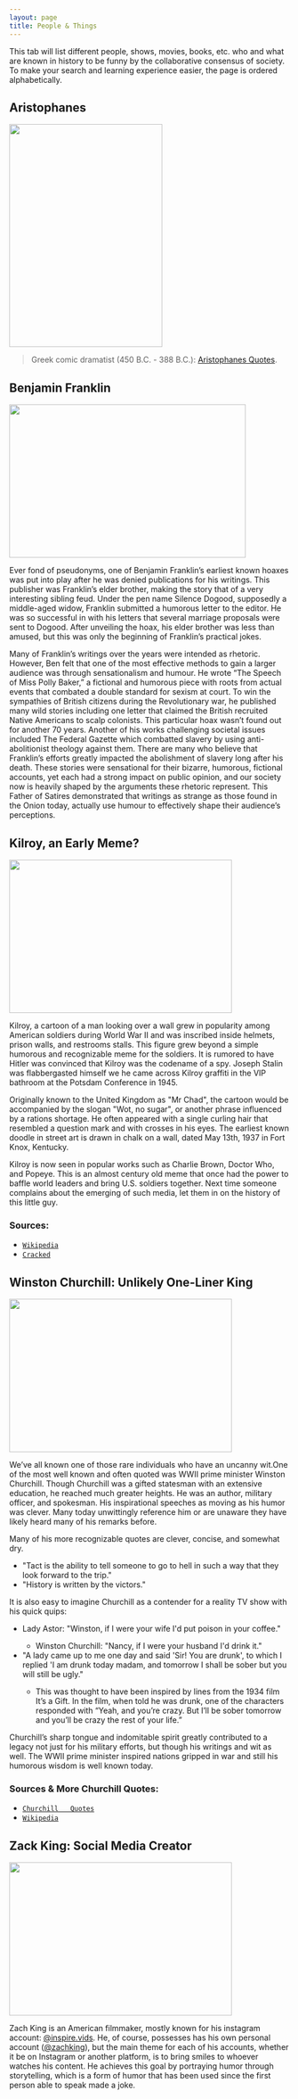 ```yaml
---
layout: page
title: People & Things
---
```


<p class="message">
  This tab will list different people, shows, movies, books, etc. who and what are known in history to be funny by the collaborative consensus of society. To make your search and learning experience easier, the page is ordered alphabetically.
</p>

## Aristophanes
<a href="url"><img src="https://actamu.github.io/laughing-aggies/public/images/Aristophanes.jpg" height="400" width="275" ></a>
> Greek comic dramatist (450 B.C. - 388 B.C.): [Aristophanes Quotes](http://www.notable-quotes.com/a/aristophanes_quotes_ii.html).

## Benjamin Franklin
<a href="url"><img src="https://actamu.github.io/laughing-aggies/public/images/ben_frank.jpg" height="275" width="425" ></a>

Ever fond of pseudonyms, one of Benjamin Franklin’s earliest known hoaxes was put into play after he was denied publications for his writings. This publisher was Franklin’s elder brother, making the story that of a very interesting sibling feud. Under the pen name Silence Dogood, supposedly a middle-aged widow, Franklin submitted a humorous letter to the editor. He was so successful in with his letters that several marriage proposals were sent to Dogood. After unveiling the hoax, his elder brother was less than amused, but this was only the beginning of Franklin’s practical jokes.

Many of Franklin’s writings over the years were intended as rhetoric. However, Ben felt that one of the most effective methods to gain a larger audience was through sensationalism and humour. He wrote “The Speech of Miss Polly Baker,” a fictional and humorous piece with roots from actual events that combated a double standard for sexism at court. To win the sympathies of British citizens during the Revolutionary war, he published many wild stories including one letter that claimed the British recruited Native Americans to scalp colonists. This particular hoax wasn’t found out for another 70 years. Another of his works challenging societal issues included The Federal Gazette which combatted slavery by using anti-abolitionist theology against them. There are many who believe that Franklin’s efforts greatly impacted the abolishment of slavery long after his death. These stories were sensational for their bizarre, humorous, fictional accounts, yet each had a strong impact on public opinion, and our society now is heavily shaped by the arguments these rhetoric represent. This Father of Satires demonstrated that writings as strange as those found in the Onion today, actually use humour to effectively shape their audience’s perceptions.

## Kilroy, an Early Meme?
<a href="url"><img src="https://actamu.github.io/laughing-aggies/public/images/kilroy.jpg" height="275" width="400" ></a>

Kilroy, a cartoon of a man looking over a wall grew in popularity among American soldiers during World War II and was inscribed inside helmets, prison walls, and restrooms stalls. This figure grew beyond a simple humorous and recognizable meme for the soldiers. It is rumored to have Hitler was convinced that Kilroy was the codename of a spy. Joseph Stalin was flabbergasted himself we he came across Kilroy graffiti in the VIP bathroom at the Potsdam Conference in 1945. 

Originally known to the United Kingdom as "Mr Chad", the cartoon would be accompanied by the slogan "Wot, no sugar", or another phrase influenced by a rations shortage. He often appeared with a single curling hair that resembled a question mark and with crosses in his eyes. The earliest known doodle in street art is drawn in chalk on a wall, dated May 13th, 1937 in Fort Knox, Kentucky.

Kilroy is now seen in popular works such as Charlie Brown, Doctor Who, and Popeye. This is an almost century old meme that once had the power to baffle world leaders and bring U.S. soldiers together. Next time someone complains about the emerging of such media, let them in on the history of this little guy.

### Sources:
<ul>
  <li><a href="https://en.wikipedia.org/wiki/Kilroy_was_here"><code class="highlighter-rouge">Wikipedia</code></a></li>
  <li><a href="http://www.cracked.com/article_19119_7-memes-that-went-viral-before-internet-existed.html"><code               class="highlighter-rouge">Cracked</code></a></li>
</ul>

## Winston Churchill: Unlikely One-Liner King
<a href="url"><img src="https://actamu.github.io/laughing-aggies/public/images/winston-churchill.jpg" height="275" width="400" ></a>

We’ve all known one of those rare individuals who have an uncanny wit.One of the most well known and often quoted was WWII prime minister Winston Churchill. Though Churchill was a gifted statesman with an extensive education, he reached much greater heights. He was an author, military officer, and spokesman. His inspirational speeches as moving as his humor was clever. Many today unwittingly reference him or are unaware they have likely heard many of his remarks before.

Many of his more recognizable quotes are clever, concise, and somewhat dry.
<ul>
  <li>"Tact is the ability to tell someone to go to hell in such a way that they look forward to the trip."</li>
  <li>"History is written by the victors."</li>
</ul>
It is also easy to imagine Churchill as a contender for a reality TV show with his quick quips:
<ul>
  <li>Lady Astor: "Winston, if I were your wife I'd put poison in your coffee."</li>
  <ul>
    <li>Winston Churchill: "Nancy, if I were your husband I'd drink it."</li>
  </ul>
  <li>"A lady came up to me one day and said 'Sir! You are drunk', to which I replied 'I am drunk today madam, and tomorrow   I shall be sober but you will still be ugly."</li>
  <ul>
    <li>This was thought to have been inspired by lines from the 1934 film It’s a Gift. In the film, when told he was drunk,      one of the characters responded with “Yeah, and you’re crazy. But I’ll be sober tomorrow and you’ll be crazy the rest       of your life.”</li>
  </ul>
</ul>
Churchill’s sharp tongue and indomitable spirit greatly contributed to a legacy not just for his military efforts, but though his writings and wit as well.  The WWII prime minister inspired nations gripped in war and still his humorous wisdom is well known today.

### Sources & More Churchill Quotes:
<ul>
  <li><a href="http://www.bbcamerica.com/anglophenia/2015/04/50-churchill-quotes"><code class="highlighter-rouge">Churchill   Quotes</code></a></li>
  <li><a href="https://en.wikipedia.org/wiki/Winston_Churchill"><code class="highlighter-rouge">Wikipedia</code></a></li>
</ul>

## Zack King: Social Media Creator
<a href="https://www.youtube.com/watch?v=8544x9GWQPE"><img src="https://actamu.github.io/laughing-aggies/public/images/zach_king.jpg" height="275" width="400"></a>

Zach King is an American filmmaker, mostly known for his instagram account: [@inspire.vids](https://www.instagram.com/inspire.vids/). He, of course, possesses has his own personal account ([@zachking](https://www.instagram.com/zachking/)), but the main theme for each of his accounts, whether it be on Instagram or another platform, is to bring smiles to whoever watches his content. He achieves this goal by portraying humor through storytelling, which is a form of humor that has been used since the first person able to speak made a joke.


